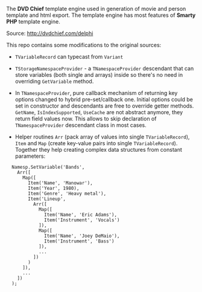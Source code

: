 The **DVD Chief** template engine used in generation of movie and person template and html export. The template engine has most features of **Smarty PHP** template engine.

Source: http://dvdchief.com/delphi

This repo contains some modifications to the original sources:

- `TVariableRecord` can typecast from `Variant`
	
- `TStorageNamespaceProvider` - a `TNamespaceProvider` descendant that can store variables (both single and arrays) inside so there's no need in overriding `GetVariable` method.

- In `TNamespaceProvider`, pure callback mechanism of returning key options changed to hybrid pre-set/callback one. Initial options could be set in constructor and descendants are free to override getter methods. `GetName`, `IsIndexSupported`, `UseCache` are not abstract anymore, they return field values now. This allows to skip declaration of `TNamespaceProvider` descendant class in most cases.

- Helper routines `Arr` (pack array of values into single `TVariableRecord`), `Item` and `Map` (create key-value pairs into single `TVariableRecord`). Together they help creating complex data structures from constant parameters:

```delphi
  Namesp.SetVariable('Bands',
    Arr([
      Map([
        Item('Name', 'Manowar'),
        Item('Year', 1980),
        Item('Genre', 'Heavy metal'),
        Item('Lineup',
          Arr([
            Map([
              Item('Name', 'Eric Adams'),
              Item('Instrument', 'Vocals')
            ]),
            Map([
              Item('Name', 'Joey DeMaio'),
              Item('Instrument', 'Bass')
            ]),
            ...
          ])
        )
      ]),
      ...
    ])
  );
```